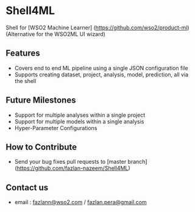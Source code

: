# Shell4ML
Shell for [WSO2 Machine Learner] (https://github.com/wso2/product-ml) (Alternative for the WSO2ML UI wizard)

## Features
* Covers end to end ML pipeline using a single JSON configuration file
* Supports creating dataset, project, analysis, model, prediction, all via the shell


## Future Milestones
* Support for multiple analyses within a single project
* Support for multiple models within a single analysis
* Hyper-Parameter Configurations 

## How to Contribute
* Send your bug fixes pull requests to [master branch] (https://github.com/fazlan-nazeem/Shell4ML) 

## Contact us

* email : fazlann@wso2.com / fazlan.pera@gmail.com

